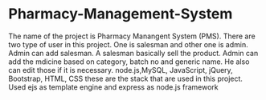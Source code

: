 # Pharmacy-Management-System
The name of the project is Pharmacy Manangent System (PMS). There are two type of user in this project. One is salesman and other one is admin. Admin can add salesman. A salesman basically sell the product. Admin can add the mdicine based on category, batch no and generic name. He also can edit those if it is necessary. node.js,MySQL, JavaScript, jQuery, Bootstrap, HTML, CSS these are the stack that are used in this project. Used ejs as template engine and express as node.js framework

